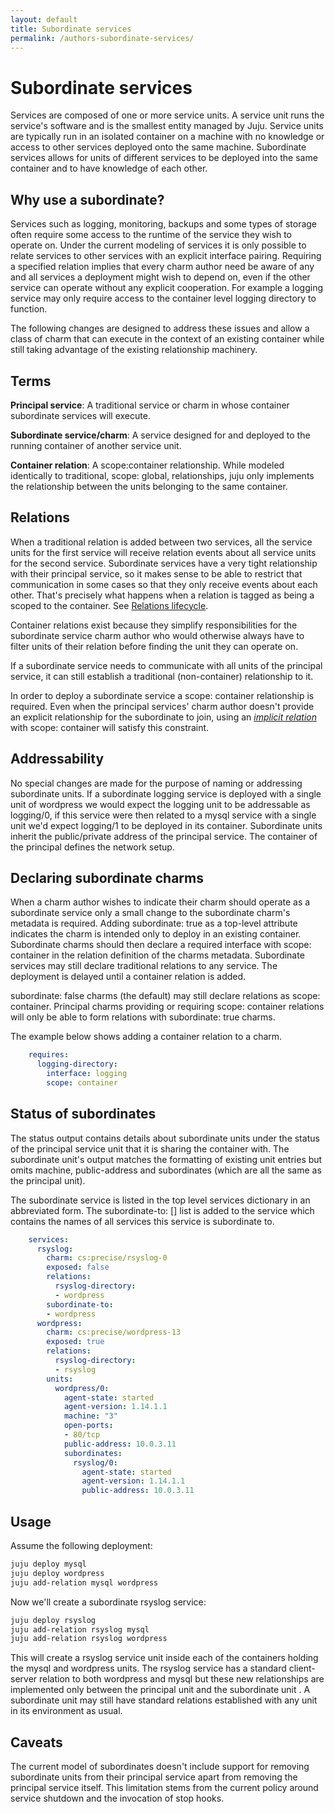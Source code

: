 ```yaml
---
layout: default
title: Subordinate services  
permalink: /authors-subordinate-services/
---
```


# Subordinate services

Services are composed of one or more service units. A service unit runs the
service's software and is the smallest entity managed by Juju. Service units
are typically run in an isolated container on a machine with no knowledge or
access to other services deployed onto the same machine. Subordinate services
allows for units of different services to be deployed into the same container
and to have knowledge of each other.

## Why use a subordinate?

Services such as logging, monitoring, backups and some types of storage often
require some access to the runtime of the service they wish to operate on.
Under the current modeling of services it is only possible to relate services
to other services with an explicit interface pairing. Requiring a specified
relation implies that every charm author need be aware of any and all services
a deployment might wish to depend on, even if the other service can operate
without any explicit cooperation. For example a logging service may only
require access to the container level logging directory to function.

The following changes are designed to address these issues and allow a class
of charm that can execute in the context of an existing container while still
taking advantage of the existing relationship machinery.

## Terms

**Principal service**: A traditional service or charm in whose container
subordinate services will execute.

**Subordinate service/charm**: A service designed for and deployed to the
running container of another service unit.

**Container relation**: A scope:container relationship. While modeled
identically to traditional, scope: global, relationships, juju only implements
the relationship between the units belonging to the same container.

## Relations

When a traditional relation is added between two services, all the service units
for the first service will receive relation events about all service units for
the second service. Subordinate services have a very tight relationship with
their principal service, so it makes sense to be able to restrict that
communication in some cases so that they only receive events about each other.
That's precisely what happens when a relation is tagged as being a scoped to the
container. See [Relations lifecycle](./authors-relations-in-depth.html).

Container relations exist because they simplify responsibilities for the
subordinate service charm author who would otherwise always have to filter units
of their relation before finding the unit they can operate on.

If a subordinate service needs to communicate with all units of the principal
service, it can still establish a traditional (non-container) relationship to
it.

In order to deploy a subordinate service a scope: container relationship is
required. Even when the principal services' charm author doesn't provide an
explicit relationship for the subordinate to join, using an 
[_implicit relation_](authors-implicit-relations.html) with scope: container 
will satisfy this constraint.

## Addressability

No special changes are made for the purpose of naming or addressing subordinate
units. If a subordinate logging service is deployed with a single unit of
wordpress we would expect the logging unit to be addressable as logging/0, if
this service were then related to a mysql service with a single unit we'd expect
logging/1 to be deployed in its container. Subordinate units inherit the
public/private address of the principal service. The container of the principal
defines the network setup.

## Declaring subordinate charms

When a charm author wishes to indicate their charm should operate as a
subordinate service only a small change to the subordinate charm's metadata is
required. Adding subordinate: true as a top-level attribute indicates the charm
is intended only to deploy in an existing container. Subordinate charms should
then declare a required interface with scope: container in the relation
definition of the charms metadata. Subordinate services may still declare
traditional relations to any service. The deployment is delayed until a
container relation is added.

subordinate: false charms (the default) may still declare relations as scope:
container. Principal charms providing or requiring scope: container relations
will only be able to form relations with subordinate: true charms.

The example below shows adding a container relation to a charm.

```yaml
    requires:
      logging-directory:
        interface: logging
        scope: container
```

## Status of subordinates

The status output contains details about subordinate units under the status of
the principal service unit that it is sharing the container with. The
subordinate unit's output matches the formatting of existing unit entries but
omits machine, public-address and subordinates (which are all the same as the
principal unit).

The subordinate service is listed in the top level services dictionary in an
abbreviated form. The subordinate-to: [] list is added to the service which
contains the names of all services this service is subordinate to.

```yaml
    services:
      rsyslog:
        charm: cs:precise/rsyslog-0
        exposed: false
        relations:
          rsyslog-directory:
          - wordpress
        subordinate-to:
        - wordpress
      wordpress:
        charm: cs:precise/wordpress-13
        exposed: true
        relations:
          rsyslog-directory:
          - rsyslog
        units:
          wordpress/0:
            agent-state: started
            agent-version: 1.14.1.1
            machine: "3"
            open-ports:
            - 80/tcp
            public-address: 10.0.3.11
            subordinates:
              rsyslog/0:
                agent-state: started
                agent-version: 1.14.1.1
                public-address: 10.0.3.11
```

## Usage

Assume the following deployment:

```bash
juju deploy mysql
juju deploy wordpress
juju add-relation mysql wordpress
```

Now we'll create a subordinate rsyslog service:

```bash
juju deploy rsyslog
juju add-relation rsyslog mysql
juju add-relation rsyslog wordpress
```

This will create a rsyslog service unit inside each of the containers holding
the mysql and wordpress units. The rsyslog service has a standard client-server
relation to both wordpress and mysql but these new relationships are implemented
only between the principal unit and the subordinate unit . A subordinate unit
may still have standard relations established with any unit in its environment
as usual.

## Caveats

The current model of subordinates doesn't include support for removing
subordinate units from their principal service apart from removing the principal
service itself. This limitation stems from the current policy around service
shutdown and the invocation of stop hooks.